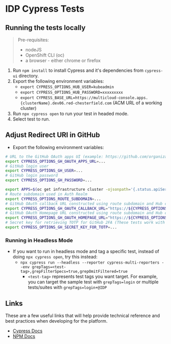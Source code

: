 [comment]: # ( Copyright Red Hat )

# IDP Cypress Tests

## Running the tests locally

  > Pre-requisites:
  >  - nodeJS
  >  - OpenShift CLI (oc)
  >  - a browser - either chrome or firefox

1. Run `npm install` to install Cypress and it's dependencies from `cypress-ui` directory.
2. Export the following environment variables:
    - `export CYPRESS_OPTIONS_HUB_USER=kubeadmin`
    - `export CYPRESS_OPTIONS_HUB_PASSWORD=xxxxxxxxx`
    - `export CYPRESS_BASE_URL=https://multicloud-console.apps.{clusterName}.dev06.red-chesterfield.com` (ACM URL of a working cluster)
3. Run `npx cypress open` to run your test in headed mode.
4. Select test to run.

## Adjust Redirect URI in GitHub

* Export the following environment variables:
```bash
# URL to the GitHub OAuth apps UI (example: https://github.com/organizations/<org_name>/settings/applications/)
export CYPRESS_OPTIONS_GH_OAUTH_APPS_URL=...
# GitHub login user
export CYPRESS_OPTIONS_GH_USER=...
# GitHub login password
export CYPRESS_OPTIONS_GH_PASSWORD=...

export APPS=$(oc get infrastructure cluster -ojsonpath='{.status.apiServerURL}' | cut -d':' -f2 | sed 's/\/\/api/apps/g')
# Route subdomain used in Auth Realm
export CYPRESS_OPTIONS_ROUTE_SUBDOMAIN=...
# GitHub OAuth callback URL constructed using route subdomain and Hub cluster URL
export CYPRESS_OPTIONS_GH_OAUTH_CALLBACK_URL="https://${CYPRESS_OPTIONS_ROUTE_SUBDOMAIN}.${APPS}/callback"
# GitHub OAuth Homepage URL constructed using route subdomain and Hub cluster URL
export CYPRESS_OPTIONS_GH_OAUTH_HOMEPAGE_URL="https://${CYPRESS_OPTIONS_ROUTE_SUBDOMAIN}.${APPS}"
# Secret key for retrieving TOTP for GitHub 2FA (These tests work with a GitHub account set up for 2FA)
export CYPRESS_OPTIONS_GH_SECRET_KEY_FOR_TOTP=...
```

### Running in Headless Mode
- If you want to run in headless mode and tag a specific test, instead of doing `npx cypress open`, try this instead:
    - `npx cypress run --headless --reporter cypress-multi-reporters --env grepTags=<test-tag>,grepFilterSpecs=true,grepOmitFiltered=true`
        - `<test-tag>` represents test tags you want target. For example, you can target the sample test with `grepTags=login` or multiple tests/suites with `grepTags=login+@IDP`

## Links

These are a few useful links that will help provide technical reference and best practices when developing for the platform.

- [Cypress Docs](https://docs.cypress.io/guides/overview/why-cypress.html)
- [NPM Docs](https://docs.npmjs.com)